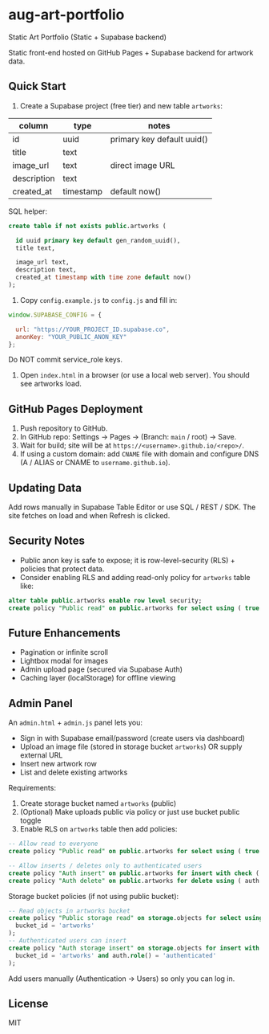 # aug-art-portfolio

Static Art Portfolio (Static + Supabase backend)

Static front-end hosted on GitHub Pages + Supabase backend for artwork data.

## Quick Start

1. Create a Supabase project (free tier) and new table `artworks`:

| column       | type      | notes                       |
|--------------|-----------|-----------------------------|
| id           | uuid      | primary key default uuid()  |
| title        | text      |                             |
| image_url    | text      | direct image URL            |
| description  | text      |                             |
| created_at   | timestamp | default now()               |

SQL helper:

```sql
create table if not exists public.artworks (

  id uuid primary key default gen_random_uuid(),
  title text,

  image_url text,
  description text,
  created_at timestamp with time zone default now()
);

```

1. Copy `config.example.js` to `config.js` and fill in:

```js
window.SUPABASE_CONFIG = {

  url: "https://YOUR_PROJECT_ID.supabase.co",
  anonKey: "YOUR_PUBLIC_ANON_KEY"
};
```


Do NOT commit service_role keys.

1. Open `index.html` in a browser (or use a local web server). You should see artworks load.

## GitHub Pages Deployment

1. Push repository to GitHub.
2. In GitHub repo: Settings → Pages → (Branch: `main` / root) → Save.
3. Wait for build; site will be at `https://<username>.github.io/<repo>/`.
4. If using a custom domain: add `CNAME` file with domain and configure DNS (A / ALIAS or CNAME to `username.github.io`).

## Updating Data

Add rows manually in Supabase Table Editor or use SQL / REST / SDK. The site fetches on load and when Refresh is clicked.


## Security Notes

- Public anon key is safe to expose; it is row-level-security (RLS) + policies that protect data.
- Consider enabling RLS and adding read-only policy for `artworks` table like:

```sql
alter table public.artworks enable row level security;
create policy "Public read" on public.artworks for select using ( true );
```

## Future Enhancements

- Pagination or infinite scroll
- Lightbox modal for images
- Admin upload page (secured via Supabase Auth)
- Caching layer (localStorage) for offline viewing

## Admin Panel

An `admin.html` + `admin.js` panel lets you:

- Sign in with Supabase email/password (create users via dashboard)
- Upload an image file (stored in storage bucket `artworks`) OR supply external URL
- Insert new artwork row
- List and delete existing artworks

Requirements:

1. Create storage bucket named `artworks` (public)
2. (Optional) Make uploads public via policy or just use bucket public toggle
3. Enable RLS on `artworks` table then add policies:

```sql
-- Allow read to everyone
create policy "Public read" on public.artworks for select using ( true );

-- Allow inserts / deletes only to authenticated users
create policy "Auth insert" on public.artworks for insert with check ( auth.role() = 'authenticated' );
create policy "Auth delete" on public.artworks for delete using ( auth.role() = 'authenticated' );
```

Storage bucket policies (if not using public bucket):

```sql
-- Read objects in artworks bucket
create policy "Public storage read" on storage.objects for select using (
  bucket_id = 'artworks'
);
-- Authenticated users can insert
create policy "Auth storage insert" on storage.objects for insert with check (
  bucket_id = 'artworks' and auth.role() = 'authenticated'
);
```

Add users manually (Authentication → Users) so only you can log in.

## License

MIT
